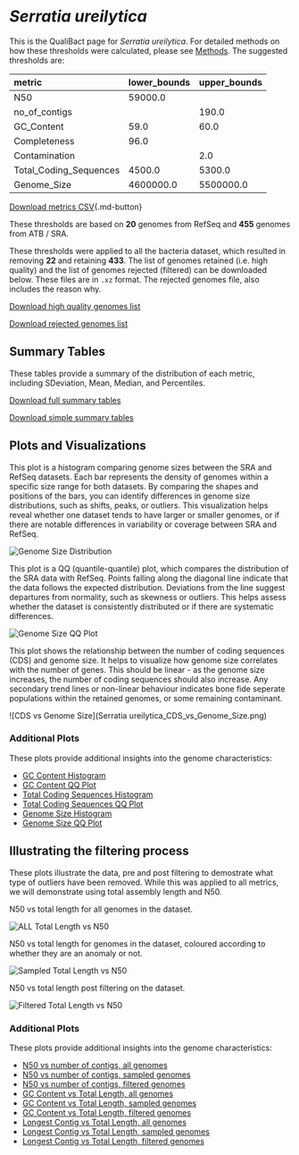 # *Serratia ureilytica*

This is the QualiBact page for *Serratia ureilytica*. For detailed methods on how these thresholds were calculated, please see [Methods](../../methods.md).
The suggested thresholds are: 

| metric                 | lower_bounds   | upper_bounds   |
|:-----------------------|:---------------|:---------------|
| N50                    | 59000.0        |                |
| no_of_contigs          |                | 190.0          |
| GC_Content             | 59.0           | 60.0           |
| Completeness           | 96.0           |                |
| Contamination          |                | 2.0            |
| Total_Coding_Sequences | 4500.0         | 5300.0         |
| Genome_Size            | 4600000.0      | 5500000.0      |

[Download metrics CSV](Serratia_ureilytica_metrics.csv){.md-button}


These thresholds are based on **20** genomes from RefSeq and **455** genomes from ATB / SRA.

These thresholds were applied to all the bacteria dataset, which resulted in removing **22** and retaining **433**.
The list of genomes retained (i.e. high quality) and the list of genomes rejected (filtered) can be downloaded below. These files are in `.xz` format. The rejected genomes file, also includes the reason why.

[Download high quality genomes list](Serratia_ureilytica_high_quality_genomes.csv.xz)


[Download rejected genomes list](Serratia_ureilytica_filtered_out_genomes.csv.xz)



## Summary Tables
These tables provide a summary of the distribution of each metric, including SDeviation, Mean, Median, and Percentiles.

[Download full summary tables](summary.csv)

[Download simple summary tables](selected_summary.csv)

## Plots and Visualizations

This plot is a histogram comparing genome sizes between the SRA and RefSeq datasets. Each bar represents the density of genomes within a specific size range for both datasets. By comparing the shapes and positions of the bars, you can identify differences in genome size distributions, such as shifts, peaks, or outliers. This visualization helps reveal whether one dataset tends to have larger or smaller genomes, or if there are notable differences in variability or coverage between SRA and RefSeq.

![Genome Size Distribution](Genome_Size_refseq_histogram_kde.png)

This plot is a QQ (quantile-quantile) plot, which compares the distribution of the SRA data with RefSeq. Points falling along the diagonal line indicate that the data follows the expected distribution. Deviations from the line suggest departures from normality, such as skewness or outliers. This helps assess whether the dataset is consistently distributed or if there are systematic differences.

![Genome Size QQ Plot](Genome_Size_refseq_qqplot.png)

This plot shows the relationship between the number of coding sequences (CDS) and genome size. It helps to visualize how genome size correlates with the number of genes. This should be linear - as the genome size increases, the number of coding sequences should also increase. Any secondary trend lines or non-linear behaviour indicates bone fide seperate populations within the retained genomes, or some remaining contaminant. 

![CDS vs Genome Size](Serratia ureilytica_CDS_vs_Genome_Size.png)

### Additional Plots

These plots provide additional insights into the genome characteristics:

- [GC Content Histogram](GC_Content_refseq_histogram_kde.png)
- [GC Content QQ Plot](GC_Content_refseq_qqplot.png)
- [Total Coding Sequences Histogram](Total_Coding_Sequences_refseq_histogram_kde.png)
- [Total Coding Sequences QQ Plot](Total_Coding_Sequences_refseq_qqplot.png)
- [Genome Size Histogram](Genome_Size_refseq_histogram_kde.png)
- [Genome Size QQ Plot](Genome_Size_refseq_qqplot.png)
## Illustrating the filtering process
These plots illustrate the data, pre and post filtering to demostrate what type of outliers have been removed. While this was applied to all metrics, we will demonstrate using total assembly length and N50.

N50 vs total length for all genomes in the dataset.

![ALL Total Length vs N50](Serratia_ureilytica_all_total_length_N50.png)

N50 vs total length for genomes in the dataset, coloured according to whether they are an anomaly or not.

![Sampled Total Length vs N50](Serratia_ureilytica_sample_total_length_N50.png)

N50 vs total length post filtering on the dataset.

![Filtered Total Length vs N50](Serratia_ureilytica_filt_total_length_N50.png)

### Additional Plots

These plots provide additional insights into the genome characteristics:

- [N50 vs number of contigs, all genomes](Serratia_ureilytica_all_N50_number.png)
- [N50 vs number of contigs, sampled genomes](Serratia_ureilytica_sample_N50_number.png)
- [N50 vs number of contigs, filtered genomes](Serratia_ureilytica_filt_N50_number.png)
- [GC Content vs Total Length, all genomes](Serratia_ureilytica_all_total_length_GC_Content.png)
- [GC Content vs Total Length, sampled genomes](Serratia_ureilytica_sample_total_length_GC_Content.png)
- [GC Content vs Total Length, filtered genomes](Serratia_ureilytica_filt_total_length_GC_Content.png)
- [Longest Contig vs Total Length, all genomes](Serratia_ureilytica_all_total_length_longest.png)
- [Longest Contig vs Total Length, sampled genomes](Serratia_ureilytica_sample_total_length_longest.png)
- [Longest Contig vs Total Length, filtered genomes](Serratia_ureilytica_filt_total_length_longest.png)
